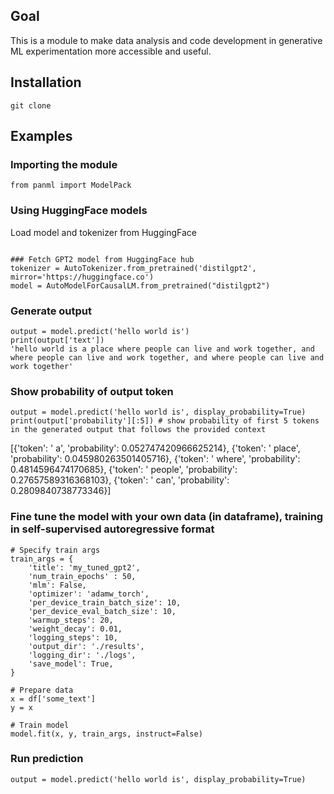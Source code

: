 ## Goal
This is a module to make data analysis and code development in generative ML experimentation more accessible and useful.

## Installation
```
git clone
```

## Examples
### Importing the module
```
from panml import ModelPack
```

### Using HuggingFace models
Load model and tokenizer from HuggingFace
```

### Fetch GPT2 model from HuggingFace hub
tokenizer = AutoTokenizer.from_pretrained('distilgpt2', mirror='https://huggingface.co')
model = AutoModelForCausalLM.from_pretrained("distilgpt2")
```

### Generate output
```
output = model.predict('hello world is')
print(output['text'])
'hello world is a place where people can live and work together, and where people can live and work together, and where people can live and work together'
```

### Show probability of output token
```
output = model.predict('hello world is', display_probability=True)
print(output['probability'][:5]) # show probability of first 5 tokens in the generated output that follows the provided context
```
[{'token': ' a', 'probability': 0.052747420966625214},
 {'token': ' place', 'probability': 0.045980263501405716},
 {'token': ' where', 'probability': 0.4814596474170685},
 {'token': ' people', 'probability': 0.27657589316368103},
 {'token': ' can', 'probability': 0.2809840738773346}]
 
### Fine tune the model with your own data (in dataframe), training in self-supervised autoregressive format
```
# Specify train args
train_args = {
    'title': 'my_tuned_gpt2',
    'num_train_epochs' : 50,
    'mlm': False,
    'optimizer': 'adamw_torch',
    'per_device_train_batch_size': 10,
    'per_device_eval_batch_size': 10,
    'warmup_steps': 20,
    'weight_decay': 0.01,
    'logging_steps': 10,
    'output_dir': './results',
    'logging_dir': './logs',
    'save_model': True,
}

# Prepare data
x = df['some_text']
y = x

# Train model
model.fit(x, y, train_args, instruct=False)
```

### Run prediction
```
output = model.predict('hello world is', display_probability=True)
```

